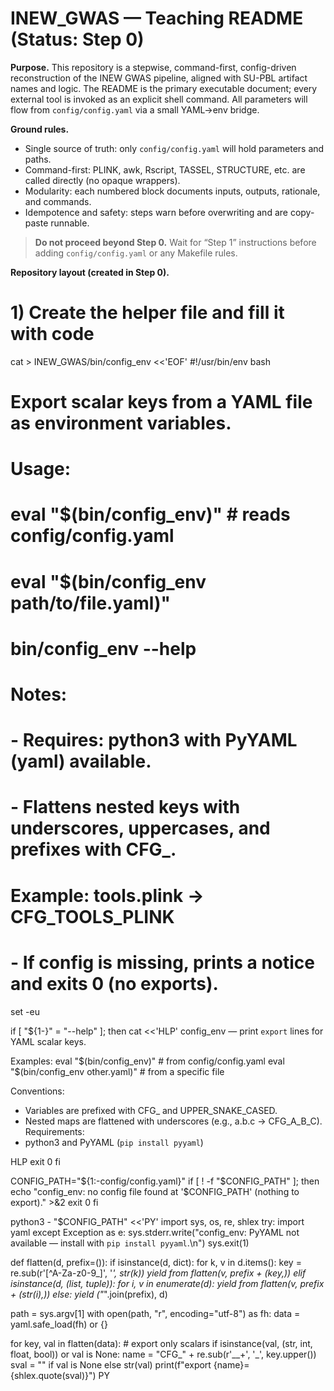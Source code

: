 # INEW_GWAS — Teaching README (Status: Step 0)

**Purpose.** This repository is a stepwise, command-first, config-driven reconstruction of the INEW GWAS pipeline, aligned with SU-PBL artifact names and logic. The README is the primary executable document; every external tool is invoked as an explicit shell command. All parameters will flow from `config/config.yaml` via a small YAML→env bridge.

**Ground rules.**
- Single source of truth: only `config/config.yaml` will hold parameters and paths.
- Command-first: PLINK, awk, Rscript, TASSEL, STRUCTURE, etc. are called directly (no opaque wrappers).
- Modularity: each numbered block documents inputs, outputs, rationale, and commands.
- Idempotence and safety: steps warn before overwriting and are copy-paste runnable.

> **Do not proceed beyond Step 0.** Wait for “Step 1” instructions before adding `config/config.yaml` or any Makefile rules.

**Repository layout (created in Step 0).**
# 1) Create the helper file and fill it with code
cat > INEW_GWAS/bin/config_env <<'EOF'
#!/usr/bin/env bash
# Export scalar keys from a YAML file as environment variables.
# Usage:
#   eval "$(bin/config_env)"                  # reads config/config.yaml
#   eval "$(bin/config_env path/to/file.yaml)"
#   bin/config_env --help
#
# Notes:
# - Requires: python3 with PyYAML (yaml) available.
# - Flattens nested keys with underscores, uppercases, and prefixes with CFG_.
#   Example: tools.plink -> CFG_TOOLS_PLINK
# - If config is missing, prints a notice and exits 0 (no exports).

set -eu

if [ "${1-}" = "--help" ]; then
  cat <<'HLP'
config_env — print `export` lines for YAML scalar keys.

Examples:
  eval "$(bin/config_env)"                 # from config/config.yaml
  eval "$(bin/config_env other.yaml)"     # from a specific file

Conventions:
  - Variables are prefixed with CFG_ and UPPER_SNAKE_CASED.
  - Nested maps are flattened with underscores (e.g., a.b.c -> CFG_A_B_C).
Requirements:
  - python3 and PyYAML (`pip install pyyaml`)

HLP
  exit 0
fi

CONFIG_PATH="${1:-config/config.yaml}"
if [ ! -f "$CONFIG_PATH" ]; then
  echo "config_env: no config file found at '$CONFIG_PATH' (nothing to export)." >&2
  exit 0
fi

python3 - "$CONFIG_PATH" <<'PY'
import sys, os, re, shlex
try:
    import yaml
except Exception as e:
    sys.stderr.write("config_env: PyYAML not available — install with `pip install pyyaml`.\n")
    sys.exit(1)

def flatten(d, prefix=()):
    if isinstance(d, dict):
        for k, v in d.items():
            key = re.sub(r'[^A-Za-z0-9_]', '_', str(k))
            yield from flatten(v, prefix + (key,))
    elif isinstance(d, (list, tuple)):
        for i, v in enumerate(d):
            yield from flatten(v, prefix + (str(i),))
    else:
        yield ("_".join(prefix), d)

path = sys.argv[1]
with open(path, "r", encoding="utf-8") as fh:
    data = yaml.safe_load(fh) or {}

for key, val in flatten(data):
    # export only scalars
    if isinstance(val, (str, int, float, bool)) or val is None:
        name = "CFG_" + re.sub(r'__+', '_', key.upper())
        sval = "" if val is None else str(val)
        print(f"export {name}={shlex.quote(sval)}")
PY
